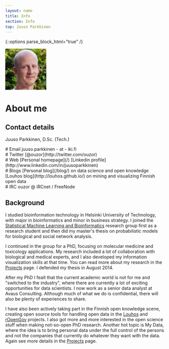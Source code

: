 ```yaml
---
layout: name
title: Info
section: Info
top: Juuso Parkkinen
---
```

<!-- This is for the Sections to work with kramdown -->
{::options parse_block_html="true" /}

<img class='inset right' src='../images/juuso.png' title='Juuso Parkkinen' alt='Photo' width='130px' />

# About me

## Contact details

Juuso Parkkinen, D.Sc. (Tech.)

<div class="section">
# Email
juuso.parkkinen - at - iki.fi  
</div>

<div class="section">
# Twitter
[@ouzor](http://twitter.com/ouzor)
</div>

<div class="section">
# Web
[Personal homepage](/)  
[Linkedin profile](http://www.linkedin.com/in/juusoparkkinen)  
</div>


<div class="section">
# Blogs
[Personal blog](/blog/) on data science and open knowledge  
[Louhos blog](http://louhos.github.io/) on mining and visualizing Finnish open data  
</div>
<!-- To be added: rOpenGov blog, Avaus blog, data science white label blog? -->

<div class="section">
# IRC
ouzor @ IRCnet / FreeNode
</div>

<!--
<div class="section">
# CV
To be added! Think where... boring and not boring?
</div>
-->

## Background

I studied bioinformation technology in Helsinki University of Technology, with major in bioinformatics and minor in business strategy. I joined the [Statistical Machine Learning and Bioinformatics][smlb] research group first as a research student and then did my master's thesis on probabilistic models for biological and social network analysis.

I continued in the group for a PhD, focusing on molecular medicine and toxicology applications. My research included a lot of collaboration with biological and medical experts, and I also developed my information visualization skills at that time. You can read more about my research in the [Projects] page. I defended my thesis in August 2014.

After my PhD I fealt that the current academic world is not for me and "switched to the industry", where there are currently a lot of exciting opportunities for data scientists. I now work as a senior data analyst at Avaus Consulting. Although much of what we do is confidential, there will also be plenty of experiences to share. 

I have also been actively taking part in the Finnish open knowledge scene, creating open source tools for handling open data in the [Louhos][] and [rOpenGov][] projects. I also got more and more interested in the open science stuff when making not-so-open PhD research. Another hot topic is My Data, where the idea is to bring personal data under the full control of the persons and not the companies that currently do whatever they want with the data. Again see more details in the [Projects] page.

[smlb]: http://research.ics.aalto.fi/mi/
[Projects]: /projects/
[proj-resear]: /projects/#research
[Louhos]: http://louhos.github.io/
[rOpenGov]: http://ropengov.github.io/
[proj-opentools]: /projects/#opentools
[openknow]: /projects/#openknow